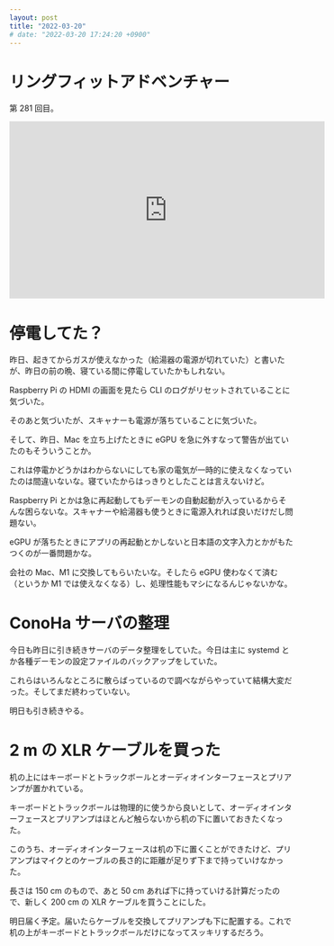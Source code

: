 ```yaml
---
layout: post
title: "2022-03-20"
# date: "2022-03-20 17:24:20 +0900"
---
```


# リングフィットアドベンチャー
第 281 回目。

<iframe width="560" height="315" src="https://www.youtube.com/embed/5k1MVv4ziPA" title="YouTube video player" frameborder="0" allow="accelerometer; autoplay; clipboard-write; encrypted-media; gyroscope; picture-in-picture" allowfullscreen></iframe>





# 停電してた？
昨日、起きてからガスが使えなかった（給湯器の電源が切れていた）と書いたが、昨日の前の晩、寝ている間に停電していたかもしれない。

Raspberry Pi の HDMI の画面を見たら CLI のログがリセットされていることに気づいた。

そのあと気づいたが、スキャナーも電源が落ちていることに気づいた。

そして、昨日、Mac を立ち上げたときに eGPU を急に外すなって警告が出ていたのもそういうことか。

これは停電かどうかはわからないにしても家の電気が一時的に使えなくなっていたのは間違いないな。寝ていたからはっきりとしたことは言えないけど。

Raspberry Pi とかは急に再起動してもデーモンの自動起動が入っているからそんな困らないな。スキャナーや給湯器も使うときに電源入れれば良いだけだし問題ない。

eGPU が落ちたときにアプリの再起動とかしないと日本語の文字入力とかがもたつくのが一番問題かな。

会社の Mac、M1 に交換してもらいたいな。そしたら eGPU 使わなくて済む（というか M1 では使えなくなる）し、処理性能もマシになるんじゃないかな。




# ConoHa サーバの整理
今日も昨日に引き続きサーバのデータ整理をしていた。今日は主に systemd とか各種デーモンの設定ファイルのバックアップをしていた。

これらはいろんなところに散らばっているので調べながらやっていて結構大変だった。そしてまだ終わっていない。

明日も引き続きやる。




# 2 m の XLR ケーブルを買った
机の上にはキーボードとトラックボールとオーディオインターフェースとプリアンプが置かれている。

キーボードとトラックボールは物理的に使うから良いとして、オーディオインターフェースとプリアンプはほとんど触らないから机の下に置いておきたくなった。

このうち、オーディオインターフェースは机の下に置くことができたけど、プリアンプはマイクとのケーブルの長さ的に距離が足りず下まで持っていけなかった。

長さは 150 cm のもので、あと 50 cm あれば下に持っていける計算だったので、新しく 200 cm の XLR ケーブルを買うことにした。

明日届く予定。届いたらケーブルを交換してプリアンプも下に配置する。これで机の上がキーボードとトラックボールだけになってスッキリするだろう。

















